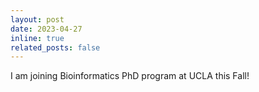 ```yaml
---
layout: post
date: 2023-04-27
inline: true
related_posts: false
---
```


I am joining Bioinformatics PhD program at UCLA this Fall!
